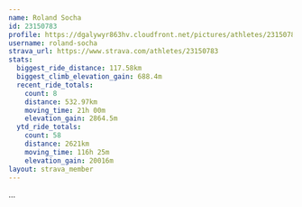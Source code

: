 ```yaml
---
name: Roland Socha
id: 23150783
profile: https://dgalywyr863hv.cloudfront.net/pictures/athletes/23150783/14745672/4/large.jpg
username: roland-socha
strava_url: https://www.strava.com/athletes/23150783
stats:
  biggest_ride_distance: 117.58km
  biggest_climb_elevation_gain: 688.4m
  recent_ride_totals:
    count: 8
    distance: 532.97km
    moving_time: 21h 00m
    elevation_gain: 2864.5m
  ytd_ride_totals:
    count: 58
    distance: 2621km
    moving_time: 116h 25m
    elevation_gain: 20016m
layout: strava_member
--- 
```

...
